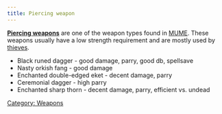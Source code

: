 ```yaml
---
title: Piercing weapon
---
```


**[Piercing weapons](Piercing_weapons "wikilink")** are one of the
weapon types found in [MUME](MUME "wikilink"). These weapons usually
have a low strength requirement and are mostly used by
[thieves](thief "wikilink").

- Black runed dagger - good damage, parry, good db, spellsave
- Nasty orkish fang - good damage
- Enchanted double-edged eket - decent damage, parry
- Ceremonial dagger - high parry
- Enchanted sharp thorn - decent damage, parry, efficient vs. undead

[Category: Weapons](Category:_Weapons "wikilink")
